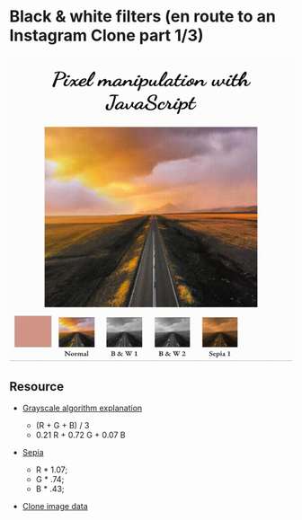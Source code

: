 # Black & white filters (en route to an Instagram Clone part 1/3)

![img](./extras/bnw_filters.gif)

## Resource

- [Grayscale algorithm explanation](https://www.johndcook.com/blog/2009/08/24/algorithms-convert-color-grayscale/)
    - (R + G + B) / 3
    - 0.21 R + 0.72 G + 0.07 B
- [Sepia](https://coderwall.com/p/gqlbuw/introduction-created-instagram-filter-with-javascript)
    - R * 1.07;
    - G * .74;
    - B * .43;

- [Clone image data](https://stackoverflow.com/a/48078441)

